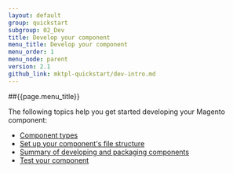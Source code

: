 ```yaml
---
layout: default
group: quickstart
subgroup: 02_Dev
title: Develop your component
menu_title: Develop your component
menu_order: 1
menu_node: parent
version: 2.1
github_link: mktpl-quickstart/dev-intro.md
---
```


##{{page.menu_title}}

The following topics help you get started developing your Magento component:

*	<a href="{{page.baseurl}}mktpl-quickstart/dev-modtypes.html">Component types</a>
*	<a href="{{page.baseurl}}mktpl-quickstart/dev-filesys.html">Set up your component's file structure</a>
*	<a href="{{page.baseurl}}mktpl-quickstart/dev-summary.html">Summary of developing and packaging components</a>
*	<a href="{{page.baseurl}}mktpl-quickstart/dev-test.html">Test your component</a>


